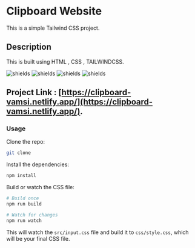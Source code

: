 # Clipboard Website

This is a simple Tailwind CSS project.

## Description
This is built using HTML , CSS , TAILWINDCSS.

![shields](https://img.shields.io/badge/HTML5-E34F26?style=for-the-badge&logo=html5&logoColor=white)
![shields](https://img.shields.io/badge/CSS-239120?&style=for-the-badge&logo=css3&logoColor=white)
![shields](https://img.shields.io/badge/Tailwind_CSS-38B2AC?style=for-the-badge&logo=tailwind-css&logoColor=white)
![shields](https://img.shields.io/badge/Netlify-00C7B7?style=for-the-badge&logo=netlify&logoColor=white)


## Project Link : [https://clipboard-vamsi.netlify.app/](https://clipboard-vamsi.netlify.app/).

### Usage

Clone the repo:

```bash
git clone
```

Install the dependencies:

```bash
npm install
```

Build or watch the CSS file:

```bash
# Build once
npm run build

# Watch for changes
npm run watch
```

This will watch the `src/input.css` file and build it to `css/style.css`, which will be your final CSS file.
